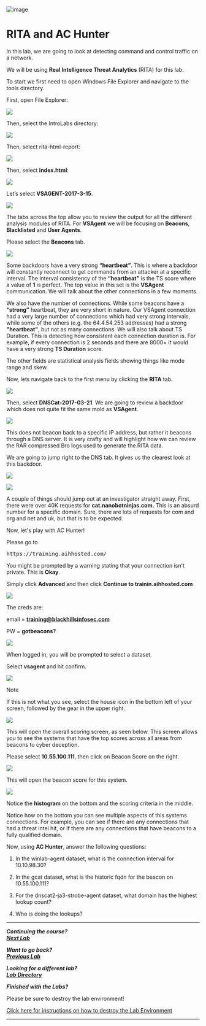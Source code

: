 
![image](https://github.com/user-attachments/assets/068fae26-6e8f-402f-ad69-63a4e6a1f59e)

# RITA and AC Hunter

In this lab, we are going to look at detecting command and control traffic on a network.

We will be using **Real Intelligence Threat Analytics** (RITA) for this lab.

To start we first need to open Windows File Explorer and navigate to the tools directory.

First, open File Explorer:

![](attachments/OpeningFileExplorer.png)

Then, select the IntroLabs directory:

![](attachments/rita_navintrolabs.png)

Then, select rita-html-report:

![](attachments/rita_navhtmlreport.png)

Then, select **index.html**:

![](attachments/rita_navindex.png)

Let’s select **VSAGENT-2017-3-15**.

![](attachments/rita_vsagent.png)

The tabs across the top allow you to review the output for all the different analysis modules of RITA.
For **VSAgent** we will be focusing on **Beacons**, **Blacklisted** and **User Agents**.

Please select the **Beacons** tab.

![](attachments/rita_beaconview.png)

Some backdoors have a very strong **“heartbeat”**. This is where a backdoor will constantly reconnect to get commands from an attacker at a specific interval. The interval consistency of the **“heartbeat”** is the TS score where a value of **1** is perfect. The top value in this set is the **VSAgent** communication. We will talk about the other connections in a few moments.

We also have the number of connections. While some beacons have a **“strong”** heartbeat, they are very short in nature. Our VSAgent connection had a very large number of connections which had very strong intervals, while some of the others (e.g. the 64.4.54.253 addresses) had a strong **"heartbeat"**, but not as many connections. We will also talk about TS Duration. This is detecting how consistent each connection duration is. For example, if every connection is 2 seconds and there are 8000+ it would have a very strong **TS Duration** score.

The other fields are statistical analysis fields showing things like mode range and skew.

Now, lets navigate back to the first menu by clicking the **RITA** tab. 

![](attachments/rita_rita.png)

Then, select **DNSCat-2017-03-21**. We are going to review a backdoor which does not quite fit the same mold as **VSAgent**.

![](attachments/rita_dnscat.png)

This does not beacon back to a specific IP address, but rather it beacons through a DNS server. It is very crafty and will highlight how we can review the RAR compressed Bro logs used to generate the RITA data.

We are going to jump right to the DNS tab. It gives us the clearest look at this backdoor.

![](attachments/rita_dns.png)

![](attachments/rita_dnsview.png)

A couple of things should jump out at an investigator straight away. First, there were over 40K requests for **cat.nanobotninjas.com.** This is an absurd number for a specific domain. Sure, there are lots of requests for com and org and net and uk, but that is to be expected.

Now, let's play with AC Hunter!

Please go to 

<pre>https://training.aihhosted.com/</pre>

You might be prompted by a warning stating that your connection isn't private. This is **Okay**. 

Simply click **Advanced** and then click **Continue to trainin.aihhosted.com**

![](attachments/advanced.png)

The creds are:

email = **training@blackhillsinfosec.com**

PW = **gotbeacons?**

![](attachments/rita_achunterlogin.png)

When logged in, you will be prompted to select a dataset. 

Select **vsagent** and hit confirm.

![](attachments/rita_datasetselection.png)

>[!NOTE]
>
>If this is not what you see, select the house icon in the bottom left of your screen, followed by the gear in the upper right.

![](attachments/rita_wrongplace.png)

This will open the overall scoring screen, as seen below. This screen allows you to see the systems that have the top scores across all areas from beacons to cyber deception.

Please select **10.55.100.111**, then click on Beacon Score on the right.

![](attachments/rita_selectingbeacon.png)

This will open the beacon score for this system.

![](attachments/rita_beaconscore.png)

Notice the **histogram** on the bottom and the scoring criteria in the middle. 

Notice how on the bottom you can see multiple aspects of this systems connections.  For example, you can see if there are any connections that had a threat intel hit, or if there are any connections that have beacons to a fully qualified domain.

Now, using **AC Hunter**, answer the following questions:

1. In the winlab-agent dataset, what is the connection interval for 10.10.98.30?

2. In the gcat dataset, what is the historic fqdn for the beacon on 10.55.100.111?

3. For the dnscat2-ja3-strobe-agent dataset, what domain has the highest lookup count?
4. Who is doing the lookups?


***                                                                 

<b><i>Continuing the course? </br>[Next Lab](/IntroClassFiles/Tools/IntroClass/ADHD/DNSChef.md)</i></b>

<b><i>Want to go back? </br>[Previous Lab](/IntroClassFiles/Tools/IntroClass/ADHD/CuckooSandbox.md)</i></b>

<b><i>Looking for a different lab? </br>[Lab Directory](/IntroClassFiles/navigation.md)</i></b>

***Finished with the Labs?***

Please be sure to destroy the lab environment!

[Click here for instructions on how to destroy the Lab Environment](/IntroClassFiles/Tools/IntroClass/LabDestruction/labdestruction.md)

---




